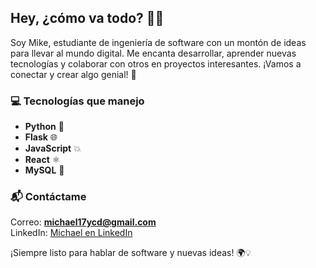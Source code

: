 ## Hey, ¿cómo va todo? 👋✨


Soy Mike, estudiante de ingeniería de software con un montón de ideas para llevar al mundo digital. Me encanta desarrollar, aprender nuevas tecnologías y colaborar con otros en proyectos interesantes. ¡Vamos a conectar y crear algo genial! 🚀


### 💻 Tecnologías que manejo  
- **Python** 🐍  
- **Flask** 🌐  
- **JavaScript** 💥  
- **React** ⚛️  
- **MySQL** 💾

### 📬 Contáctame  
Correo: **michael17ycd@gmail.com**  
LinkedIn: [Michael en LinkedIn]([https://www.linkedin.com/in/michael/](https://www.linkedin.com/in/michael-castro-98489a322/))  

¡Siempre listo para hablar de software y nuevas ideas! 🌍💡
